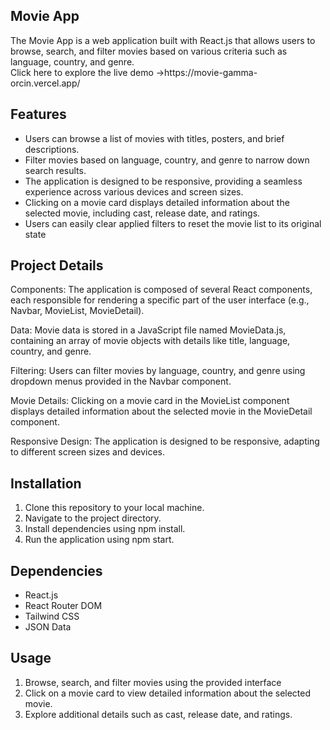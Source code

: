 <h2>Movie App</h2>
The Movie App is a web application built with React.js that allows users to browse, search, and filter movies based on various criteria such as language, country, and genre.
<br/>
Click here to explore the live demo ->https://movie-gamma-orcin.vercel.app/


<h2>Features</h2>
<ul>
	<li>Users can browse a list of movies with titles, posters, and brief descriptions.</li>
	<li>Filter movies based on language, country, and genre to narrow down search results.</li>
	<li>The application is designed to be responsive, providing a seamless experience across various devices and screen sizes.</li>
	<li>Clicking on a movie card displays detailed information about the selected movie, including cast, release date, and ratings.</li>
	<li>Users can easily clear applied filters to reset the movie list to its original state</li>
</ul>

<h2>Project Details</h2>
<p>Components: The application is composed of several React components, each responsible for rendering a specific part of the user interface (e.g., Navbar, MovieList, MovieDetail).</p>

<p>Data: Movie data is stored in a JavaScript file named MovieData.js, containing an array of movie objects with details like title, language, country, and genre.</p>

<p>Filtering: Users can filter movies by language, country, and genre using dropdown menus provided in the Navbar component.</p>

<p>Movie Details: Clicking on a movie card in the MovieList component displays detailed information about the selected movie in the MovieDetail component.</p>

<p>Responsive Design: The application is designed to be responsive, adapting to different screen sizes and devices.</p>

<h2>Installation</h2>
<ol>
	<li>Clone this repository to your local machine.</li>
	<li>Navigate to the project directory.</li>
	<li>Install dependencies using npm install.</li>
	<li>Run the application using npm start.
</li>
</ol>

<h2>Dependencies</h2>
<ul>
	<li>React.js</li>
	<li>React Router DOM</li>
	<li>Tailwind CSS</li>
	<li>JSON Data</li>
</ul>

 <h2>Usage</h2>
 <ol>
	 <li> Browse, search, and filter movies using the provided interface</li>
	 <li> Click on a movie card to view detailed information about the selected movie.</li>
	 <li> Explore additional details such as cast, release date, and ratings.</li>
 </ol>
